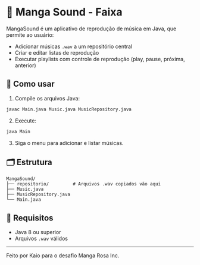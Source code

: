 
# 🎵 Manga Sound - Faixa

MangaSound é um aplicativo de reprodução de música em Java, que permite ao usuário:

- Adicionar músicas `.wav` a um repositório central
- Criar e editar listas de reprodução
- Executar playlists com controle de reprodução (play, pause, próxima, anterior)

## 🚀 Como usar

1. Compile os arquivos Java:
```bash
javac Main.java Music.java MusicRepository.java
```

2. Execute:
```bash
java Main
```

3. Siga o menu para adicionar e listar músicas.

## 🗂 Estrutura

```
MangaSound/
├── repositorio/         # Arquivos .wav copiados vão aqui
├── Music.java
├── MusicRepository.java
└── Main.java
```

## 📁 Requisitos

- Java 8 ou superior
- Arquivos `.wav` válidos

---

Feito por Kaio para o desafio Manga Rosa Inc.
